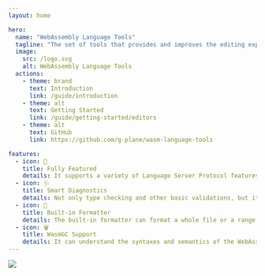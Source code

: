 ```yaml
---
layout: home

hero:
  name: "WebAssembly Language Tools"
  tagline: "The set of tools that provides and improves the editing experience of WebAssembly Text Format."
  image:
    src: /logo.svg
    alt: WebAssembly Language Tools
  actions:
    - theme: brand
      text: Introduction
      link: /guide/introduction
    - theme: alt
      text: Getting Started
      link: /guide/getting-started/editors
    - theme: alt
      text: GitHub
      link: https://github.com/g-plane/wasm-language-tools

features:
  - icon: 🎨
    title: Fully Featured
    details: It supports a variety of Language Server Protocol features, from code completion and go to definition to inlay hint and call hierarchy.
  - icon: 🩺
    title: Smart Diagnostics
    details: Not only type checking and other basic validations, but it can also catch unused items, unreachable code, mutation detection and other potential issues.
  - icon: 🔮
    title: Built-in Formatter
    details: The built-in formatter can format a whole file or a range of code, even there're syntax errors.
  - icon: 🗑️
    title: WasmGC Support
    details: It can understand the syntaxes and semantics of the WebAssembly Garbage Collection proposal.
---
```


![](https://github.com/user-attachments/assets/49b771fc-2416-4a5a-8b04-f37037cb9b54)
